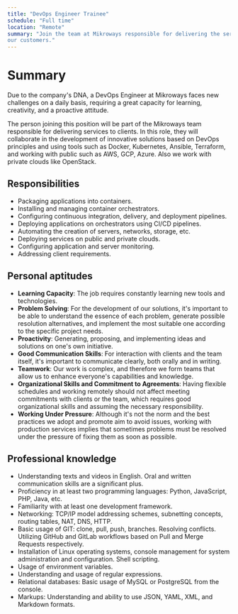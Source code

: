```yaml
---
title: "DevOps Engineer Trainee"
schedule: "Full time"
location: "Remote"
summary: "Join the team at Mikroways responsible for delivering the service to
our customers."
---
```


# Summary

Due to the company's DNA, a DevOps Engineer at Mikroways faces new challenges on
a daily basis, requiring a great capacity for learning, creativity, and a
proactive attitude.

The person joining this position will be part of the Mikroways team responsible
for delivering services to clients. In this role, they will collaborate in the
development of innovative solutions based on DevOps principles and using tools
such as Docker, Kubernetes, Ansible, Terraform, and working with public such as
AWS, GCP, Azure. Also we work with private clouds like OpenStack.

## Responsibilities

* Packaging applications into containers.
* Installing and managing container orchestrators.
* Configuring continuous integration, delivery, and deployment pipelines.
* Deploying applications on orchestrators using CI/CD pipelines.
* Automating the creation of servers, networks, storage, etc.
* Deploying services on public and private clouds.
* Configuring application and server monitoring.
* Addressing client requirements.

## Personal aptitudes

* **Learning Capacity**: The job requires constantly learning new tools and
  technologies.
* **Problem Solving**: For the development of our solutions, it's important to
  be able to understand the essence of each problem, generate possible
  resolution alternatives, and implement the most suitable one according to the
  specific project needs.
* **Proactivity**: Generating, proposing, and implementing ideas and solutions
  on one's own initiative.
* **Good Communication Skills**: For interaction with clients and the team
  itself, it's important to communicate clearly, both orally and in writing.
* **Teamwork**: Our work is complex, and therefore we form teams that allow us
  to enhance everyone's capabilities and knowledge.
* **Organizational Skills and Commitment to Agreements**: Having flexible
  schedules and working remotely should not affect meeting commitments with
  clients or the team, which requires good organizational skills and assuming
  the necessary responsibility.
* **Working Under Pressure**: Although it's not the norm and the best practices
  we adopt and promote aim to avoid issues, working with production services
  implies that sometimes problems must be resolved under the pressure of fixing
  them as soon as possible.

## Professional knowledge

* Understanding texts and videos in English. Oral and written communication
  skills are a significant plus.
* Proficiency in at least two programming languages: Python, JavaScript, PHP,
  Java, etc.
* Familiarity with at least one development framework.
* Networking: TCP/IP model addressing schemes, subnetting concepts, routing
  tables, NAT, DNS, HTTP.
* Basic usage of GIT: clone, pull, push, branches. Resolving conflicts.
  Utilizing GitHub and GitLab workflows based on Pull and Merge Requests
  respectively.
* Installation of Linux operating systems, console management for system
  administration and configuration. Shell scripting.
* Usage of environment variables.
* Understanding and usage of regular expressions.
* Relational databases: Basic usage of MySQL or PostgreSQL from the console.
* Markups: Understanding and ability to use JSON, YAML, XML, and Markdown
  formats.
